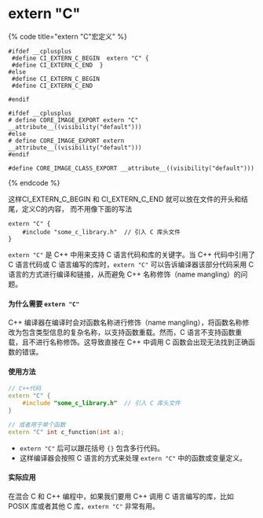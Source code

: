 # extern "C"

{% code title="extern "C"宏定义" %}
```
#ifdef __cplusplus
 #define CI_EXTERN_C_BEGIN  extern "C" {
 #define CI_EXTERN_C_END  }
#else
 #define CI_EXTERN_C_BEGIN
 #define CI_EXTERN_C_END

#endif

#ifdef __cplusplus
# define CORE_IMAGE_EXPORT extern "C" __attribute__((visibility("default")))
#else
# define CORE_IMAGE_EXPORT extern __attribute__((visibility("default")))
#endif

#define CORE_IMAGE_CLASS_EXPORT __attribute__((visibility("default")))
```
{% endcode %}

这样CI\_EXTERN\_C\_BEGIN 和 CI\_EXTERN\_C\_END 就可以放在文件的开头和结尾，定义C的内容， 而不用像下面的写法

```
extern "C" {
    #include "some_c_library.h"  // 引入 C 库头文件
}
```



`extern "C"` 是 C++ 中用来支持 C 语言代码和库的关键字。当 C++ 代码中引用了 C 语言代码或 C 语言编写的库时，`extern "C"` 可以告诉编译器该部分代码采用 C 语言的方式进行编译和链接，从而避免 C++ 名称修饰（name mangling）的问题。

#### 为什么需要 `extern "C"`

C++ 编译器在编译时会对函数名称进行修饰（name mangling），将函数名称修改为包含类型信息的复杂名称，以支持函数重载。然而，C 语言不支持函数重载，且不进行名称修饰。这导致直接在 C++ 中调用 C 函数会出现无法找到正确函数的错误。

#### 使用方法

```cpp
// C++代码
extern "C" {
    #include "some_c_library.h"  // 引入 C 库头文件
}

// 或者用于单个函数
extern "C" int c_function(int a);
```

* `extern "C"` 后可以跟花括号 `{}` 包含多行代码。
* 这样编译器会按照 C 语言的方式来处理 `extern "C"` 中的函数或变量定义。

#### 实际应用

在混合 C 和 C++ 编程中，如果我们要用 C++ 调用 C 语言编写的库，比如 POSIX 库或者其他 C 库，`extern "C"` 非常有用。
